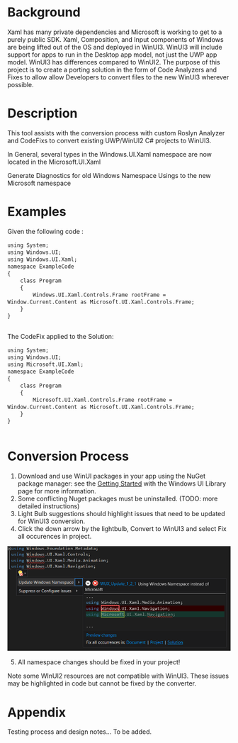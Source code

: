 <!-- The purpose of this spec is to describe a new feature and
its APIs that make up a new feature in WinUI. -->

<!-- There are two audiences for the spec. The first are people
that want to evaluate and give feedback on the API, as part of
the submission process.  When it's complete
it will be incorporated into the public documentation at
docs.microsoft.com (http://docs.microsoft.com/uwp/toolkits/winui/).
Hopefully we'll be able to copy it mostly verbatim.
So the second audience is everyone that reads there to learn how
and why to use this API. -->


# Background
<!-- Use this section to provide background context for the new API(s) 
in this spec. -->
Xaml has many private dependencies and Microsoft is working to get to a purely public SDK. Xaml, Composition, and Input components of Windows are being lifted out of the OS and deployed in WinUI3. WinUI3 will include support for apps to run in the Desktop app model, not just the UWP app model.
WinUI3 has differences compared to WinUI2. The purpose of this project is to create a porting solution in the form of Code Analyzers and Fixes to allow allow Developers to convert files to the new WinUI3 wherever possible.

<!-- This section and the appendix are the only sections that likely
do not get copied to docs.microsoft.com; they're just an aid to reading this spec. -->

<!-- If you're modifying an existing API, included a link here to the
existing page(s) -->

<!-- For example, this section is a place to explain why you're adding this API rather than
modifying an existing API. -->

<!-- For example, this is a place to provide a brief explanation of some dependent
area, just explanation enough to understand this new API, rather than telling
the reader "go read 100 pages of background information posted at ...". -->


# Description
<!-- Use this section to provide a brief description of the feature.
For an example, see the introduction to the PasswordBox control 
(http://docs.microsoft.com/windows/uwp/design/controls-and-patterns/password-box). -->
This tool assists with the conversion process with custom Roslyn Analyzer and CodeFixs to convert existing UWP/WinUI2 C# projects to WinUI3.

In General, several types in the Windows.UI.Xaml namespace 
are now located in the Microsoft.UI.Xaml

Generate Diagnostics for old Windows Namespace Usings to the new Microsoft namespace


# Examples
<!-- Use this section to explain the features of the API, showing
example code with each description. The general format is: 
  feature explanation,
  example code
  feature explanation,
  example code
  etc.-->
  
<!-- Code samples should be in C# and/or C++/WinRT -->

Given the following code :
```
using System;
using Windows.UI;
using Windows.UI.Xaml;
namespace ExampleCode
{
    class Program
    {
        Windows.UI.Xaml.Controls.Frame rootFrame = Window.Current.Content as Microsoft.UI.Xaml.Controls.Frame;
    }
}
            
```

The CodeFix applied to the Solution:
```
using System;
using Windows.UI;
using Microsoft.UI.Xaml;
namespace ExampleCode
{
    class Program
    {
        Microsoft.UI.Xaml.Controls.Frame rootFrame = Window.Current.Content as Microsoft.UI.Xaml.Controls.Frame;
    }
}
            
```


# Conversion Process
<!-- Explanation and guidance on how to use the converter that doesn't fit into the Examples section. -->

1. Download and use WinUI packages in your app using the NuGet package manager: see the [Getting Started](https://docs.microsoft.com/uwp/toolkits/winui/getting-started) with the Windows UI Library page for more information.
2. Some conflicting Nuget packages must be uninstalled. (TODO: more detailed instructions)
3. Light Bulb suggestions should highlight issues that need to be updated for WinUI3 conversion. 
4. Click the down arrow by the lightbulb, Convert to WinUI3 and select Fix all occurences in project. 

![Visual Studio Lightbulb Suggestion](./assets/img1.png#thumb)

5. All namespace changes should be fixed in your project!

Note some WInUI2 resources are not compatible with WinUI3. These issues may be highlighted in code but cannot be fixed by the converter. 

# Appendix
<!-- Anything else that you want to write down for posterity, but 
that isn't necessary to understand the purpose and usage of the API.
For example, implementation details. -->
Testing process and design notes... To be added. 
<style>
img[src*="#thumb"] {
   margin-left:3%;
   width:50%;
   height:auto;
}
</style>